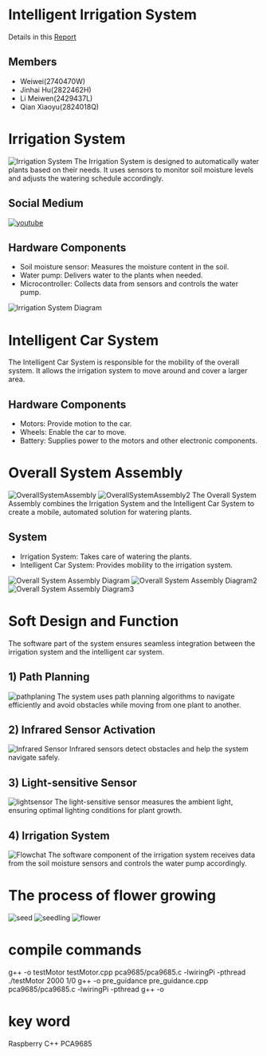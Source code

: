 # Intelligent Irrigation System
Details in this [Report](Technical_Report.pdf) 
## Members
- Weiwei(2740470W)
- Jinhai Hu(2822462H)
- Li Meiwen(2429437L)
- Qian Xiaoyu(2824018Q)

# Irrigation System
![Irrigation System](pics/system.jpg)
The Irrigation System is designed to automatically water plants based on their needs. It uses sensors to monitor soil moisture levels and adjusts the watering schedule accordingly.
## Social Medium
<!-- Needed to display sideways -->

<!-- display the social media buttons in your README -->

[![youtube](pics/youtube)](https://youtu.be/ZXm1-mIXwO8)


## Hardware Components

- Soil moisture sensor: Measures the moisture content in the soil.
- Water pump: Delivers water to the plants when needed.
- Microcontroller: Collects data from sensors and controls the water pump.

![Irrigation System Diagram](pics/Soil_sensor.png)

# Intelligent Car System

The Intelligent Car System is responsible for the mobility of the overall system. It allows the irrigation system to move around and cover a larger area.

## Hardware Components

- Motors: Provide motion to the car.
- Wheels: Enable the car to move.
- Battery: Supplies power to the motors and other electronic components.


# Overall System Assembly
![OverallSystemAssembly](pics/Overall_system.png)
![OverallSystemAssembly2](pics/struction.png)
The Overall System Assembly combines the Irrigation System and the Intelligent Car System to create a mobile, automated solution for watering plants.

## System

- Irrigation System: Takes care of watering the plants.
- Intelligent Car System: Provides mobility to the irrigation system.

![Overall System Assembly Diagram](pics/motor.png)
![Overall System Assembly Diagram2](pics/servo.png)
![Overall System Assembly Diagram3](pics/PCA9685.png)

# Soft Design and Function

The software part of the system ensures seamless integration between the irrigation system and the intelligent car system.

## 1) Path Planning
![pathplaning](pics/pathplaning.png)
The system uses path planning algorithms to navigate efficiently and avoid obstacles while moving from one plant to another.

## 2) Infrared Sensor Activation
![Infrared Sensor](pics/Infrared_sensor.png)
Infrared sensors detect obstacles and help the system navigate safely.

## 3) Light-sensitive Sensor
![lightsensor](pics/lightsensor.png)
The light-sensitive sensor measures the ambient light, ensuring optimal lighting conditions for plant growth.

## 4) Irrigation System
![Flowchat](pics/Flowchat.png)
The software component of the irrigation system receives data from the soil moisture sensors and controls the water pump accordingly.

# The process of flower growing
![seed](pics/seed.jpg)
![seedling](pics/seedling.jpg)
![flower](pics/flower.jpg)

# compile commands
g++ -o testMotor testMotor.cpp pca9685/pca9685.c -lwiringPi -pthread ./testMotor 2000 1/0
g++ -o pre_guidance pre_guidance.cpp pca9685/pca9685.c -lwiringPi -pthread
g++ -o 
# key word
Raspberry C++ PCA9685
